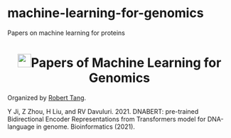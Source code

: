 # machine-learning-for-genomics
Papers on machine learning for proteins

<p align="center">
<h1 align="center"> <img src="./pic/summary.png" width="30" />Papers of Machine Learning for Genomics</h1>
</p>

Organized by [Robert Tang](https://xiangrutang.github.io/).

Y Ji, Z Zhou, H Liu, and RV Davuluri. 2021. DNABERT: pre-trained Bidirectional Encoder Representations from Transformers
model for DNA-language in genome. Bioinformatics (2021).
